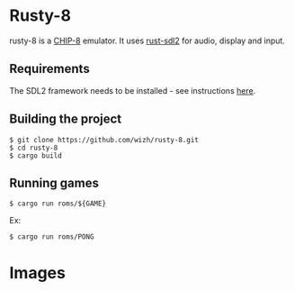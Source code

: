 # Rusty-8
rusty-8 is a [CHIP-8](https://en.wikipedia.org/wiki/CHIP-8) emulator. It uses [rust-sdl2](https://github.com/AngryLawyer/rust-sdl2) for audio, display and input.

## Requirements
The SDL2 framework needs to be installed - see instructions [here](https://github.com/AngryLawyer/rust-sdl2#requirements).

## Building the project
```
$ git clone https://github.com/wizh/rusty-8.git
$ cd rusty-8
$ cargo build
```

## Running games
```
$ cargo run roms/${GAME}
```
Ex:
```
$ cargo run roms/PONG
```

# Images